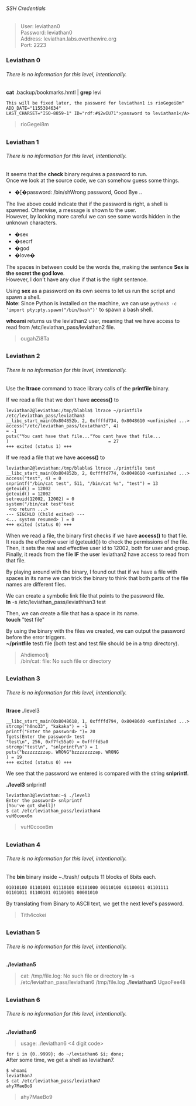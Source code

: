 ###### SSH Credentials
> User: leviathan0  
> Password: leviathan0  
> Address: leviathan.labs.overthewire.org   
> Port: 2223  

### Leviathan 0
###### There is no information for this level, intentionally.  

**cat** .backup/bookmarks.hmtl | **grep** levi
```
This will be fixed later, the password for leviathan1 is rioGegei8m" ADD_DATE="1155384634" 
LAST_CHARSET="ISO-8859-1" ID="rdf:#$2wIU71">password to leviathan1</A>
```
 > rioGegei8m
##

### Leviathan 1
###### There is no information for this level, intentionally.

It seems that the **check** binary requires a password to run.  
Once we look at the source code, we can somehow guess some things.  
* �[�password: /bin/shWrong password, Good Bye ..   

The live above could indicate that if the password is right, a shell is spawned. Otherwise, a message is shown to the user.  
However, by looking more careful we can see some words hidden in the unknown characters.  
* �sex
* �secrf
* �god
* �love�

The spaces in between could be the words the, making the sentence **Sex is the secret the god love**.   
However, I don't have any clue if that is the right sentence.  

Using **sex** as a password on its own seems to let us run the script and spawn a shell.  
**Note**: Since Python is installed on the machine, we can use ```python3 -c 'import pty;pty.spawn("/bin/bash")'``` to spawn a bash shell.

**whoami** returns us the leviathan2 user, meaning that we have access to read from /etc/leviathan_pass/leviathan2 file.
> ougahZi8Ta
##

### Leviathan 2
###### There is no information for this level, intentionally.

Use the **ltrace** command to trace library calls of the **printfile** binary.

If we read a file that we don't have **access()** to  
```
leviathan2@leviathan:/tmp/blabla$ ltrace ~/printfile /etc/leviathan_pass/leviathan3
__libc_start_main(0x804852b, 2, 0xffffd734, 0x8048610 <unfinished ...>
access("/etc/leviathan_pass/leviathan3", 4)                             = -1
puts("You cant have that file..."You cant have that file...
)                                      = 27
+++ exited (status 1) +++
```

If we read a file that we have **access()** to  
```
leviathan2@leviathan:/tmp/blabla$ ltrace ./printfile test
__libc_start_main(0x804852b, 2, 0xffffd774, 0x8048610 <unfinished ...>
access("test", 4) = 0
snprintf("/bin/cat test", 511, "/bin/cat %s", "test") = 13
geteuid() = 12002
geteuid() = 12002
setreuid(12002, 12002) = 0
system("/bin/cat test"test
 <no return ...>
--- SIGCHLD (Child exited) ---
<... system resumed> ) = 0
+++ exited (status 0) +++

```

When we read a file, the binary first checks if we have **access()** to that file.  
It reads the effective user id (geteuid()) to check the permissions of the file.  
Then, it sets the real and effective user id to 12002, both for user and group.  
Finally, it reads from the file **IF** the user leviathan2 have access to read from that file.  

By playing around with the binary, I found out that if we have a file with spaces in its name we 
can trick the binary to think that both parts of the file names are different files.

We can create a symbolic link file that points to the password file.  
**ln** -s /etc/leviathan_pass/leviathhan3 test

Then, we can create a file that has a space in its name.  
**touch** "test file"

By using the binary with the files we created, we can output the password before the error triggers.  
**~/printfile** test\ file (both test and test file should be in a tmp directory).

>Ahdiemoo1j  
>/bin/cat: file: No such file or directory
##

### Leviathan 3
###### There is no information for this level, intentionally.
**ltrace** ./level3 
```
__libc_start_main(0x8048618, 1, 0xffffd794, 0x80486d0 <unfinished ...>
strcmp("h0no33", "kakaka") = -1
printf("Enter the password> ")= 20
fgets(Enter the password> test
"test\n", 256, 0xf7fc55a0) = 0xffffd5a0
strcmp("test\n", "snlprintf\n") = 1
puts("bzzzzzzzzap. WRONG"bzzzzzzzzap. WRONG
) = 19
+++ exited (status 0) +++
```
We see that the password we entered is compared with the string **snlprintf**.  

**./level3** snlprintf  
```
leviathan3@leviathan:~$ ./level3 
Enter the password> snlprintf
[You've got shell]!
$ cat /etc/leviathan_pass/leviathan4
vuH0coox6m
```

> vuH0coox6m
##

### Leviathan 4
###### There is no information for this level, intentionally.
The **bin** binary inside ~./trash/ outputs 11 blocks of 8bits each.
```
01010100 01101001 01110100 01101000 00110100 01100011 01101111 01101011 01100101 01101001 00001010 
```

By translating from Binary to ASCII text, we get the next level's password.  
> Tith4cokei
##

### Leviathan 5
###### There is no information for this level, intentionally.
**./leviathan5** 
> cat: /tmp/file.log: No such file or directory
**ln** -s /etc/leviathan_pass/leviathan6 /tmp/file.log
**./leviathan5**
> UgaoFee4li
##

### Leviathan 6
###### There is no information for this level, intentionally.

**./leviathan6**
> usage: ./leviathan6 <4 digit code>  

```for i in {0..9999}; do ~/leviathan6 $i; done;```  
After some time, we get a shell as leviathan7.
```
$ whoami
leviathan7
$ cat /etc/leviathan_pass/leviathan7
ahy7MaeBo9
```

> ahy7MaeBo9
##
